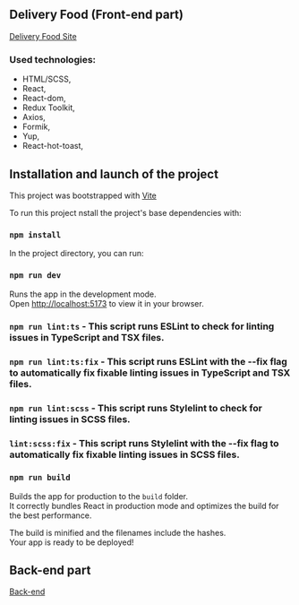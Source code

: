 ## Delivery Food (Front-end part)

[Delivery Food Site](https://req-food-delivery.netlify.app/)

### Used technologies:

- HTML/SCSS,
- React,
- React-dom,
- Redux Toolkit,
- Axios,
- Formik,
- Yup,
- React-hot-toast,

## Installation and launch of the project

This project was bootstrapped with [Vite](https://vitejs.dev/guide/)

To run this project nstall the project's base dependencies with:

### `npm install`

In the project directory, you can run:

### `npm run dev`

Runs the app in the development mode.\
Open [http://localhost:5173](http://localhost:5173) to view it in your browser.

### `npm run lint:ts` - This script runs ESLint to check for linting issues in TypeScript and TSX files.

### `npm run lint:ts:fix` - This script runs ESLint with the --fix flag to automatically fix fixable linting issues in TypeScript and TSX files.

### `npm run lint:scss` - This script runs Stylelint to check for linting issues in SCSS files.

### `lint:scss:fix` - This script runs Stylelint with the --fix flag to automatically fix fixable linting issues in SCSS files.

### `npm run build`
Builds the app for production to the `build` folder.\
It correctly bundles React in production mode and optimizes the build for the best performance.

The build is minified and the filenames include the hashes.\
Your app is ready to be deployed!

## Back-end part

[Back-end](https://github.com/Reqvite/delivery-api)
